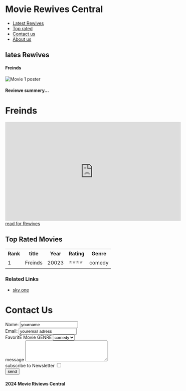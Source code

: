 <!DOCTYPE html>
<html lang="en">
<head>
  <meta charset="UTF-8">
  <meta name="viewport" content="width=device-width, initial-scale=1.0">
  <title>Document</title>
</head>
<body>
  <h1>Movie Rewives Central</h1>
  <nav>
  <ul>
    <li><a href="">Latest Rewives</a></li>
    <li><a href="">Top rated</a></li>
    <li><a href="">Contact us</a></li>
    <li><a href="">About us</a></li>
  </ul>
  </nav> 
  <h2>lates Rewives</h2>
  <h4>Freinds</h4>
  <img src="" alt="Movie 1 poster"><br>
 <h4> Reviewe summery...</h4>
 <h1>Freinds</h1>
 <iframe width="560" height="315" src="https://www.youtube.com/embed/h0JULoZwP60?si=skoVsTdWT2O1vJc4" title="YouTube video player" frameborder="0" allow="accelerometer; autoplay; clipboard-write; encrypted-media; gyroscope; picture-in-picture; web-share" allowfullscreen></iframe>
 <a href="">read for Rewives</a>
 <table>
  <section>
  <h2>Top Rated Movies</h2>
  <tr>
    <th>Rank</th>
    <th>title</th>
    <th>Year</th>
    <th>Rating</th>
    <th>Genre</th>
  </tr>
  <tr>
    <td>1</td>
    <td>Freinds</td>
  <td>20023</td>
  <td>⭐⭐⭐⭐</td>
  <td>comedy</td>
  </tr>
 </table>
</section>
 <h3>Related Links</h3>
 <ul>
 <li><a href="">sky one</a></li>
 </ul>
 <h1>Contact Us</h1>
 <label for="N">Name:</label>
 <input type="text" value= yourname "name"= name id="n"> <br>
<label for="E">Email:</label>
<input type="text" value="youremail adress"Name="Email" id=""><br>
<label for="fmg">FavoritE Movie GENRE</label>
<select name="" id="">
  <option value="">comedy</option>
  <option value="">action</option>
</select>
<br>
<label for="">message</label>
<textarea name="" id="" cols="30" rows="4"></textarea>
<br>
<label for="">subscribe to Newsletter</label>
<input type="checkbox" name="" id=""><br>
<input type="submit" value="send">
<h4>2024 Movie Riviews Central</h4>
</body>
</html>
